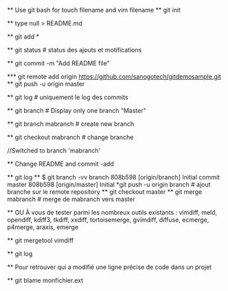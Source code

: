 ** Use git bash for  touch filename and  vim  filename 
** git init


**  type null > README.md

** git add *

** git status  #  status des ajouts et motifications

** git  commit -m  "Add README file"

*** git remote add origin https://github.com/sanogotech/gitdemosample.git
**  git push -u origin master

** git log # uniquement le log des commits

**  git  branch  # Display  only one branch  "Master"

**  git  branch  mabranch   # create new branch

**  git  checkout  mabranch  # change branche

//Switched to branch 'mabranch'

**  Change  README and  commit -add

** git log
** $ git branch -vv
 branch  808b598 [origin/branch] Initial commit                                                                                                                         master  808b598 [origin/master] Initial 
*git push -u origin branch   # ajout branche sur le remote repository
**  git  checkout master
**  git merge  mabranch # merge de mabranch vers master

** OU À vous de tester parmi les nombreux outils existants : vimdiff, meld, opendiff, kdiff3, tkdiff, xxdiff, tortoisemerge, gvimdiff, diffuse, ecmerge, p4merge, araxis, emerge

** git mergetool vimdiff

** git log

** Pour retrouver qui a modifié une ligne précise de code dans un projet

** git blame  monfichier.ext


